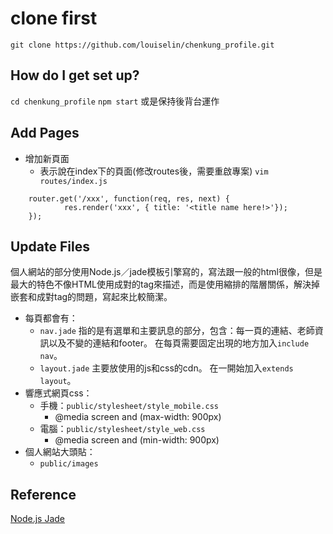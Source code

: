 # clone first #

```git clone https://github.com/louiselin/chenkung_profile.git```


## How do I get set up? ##

```cd chenkung_profile```
```npm start```
或是保持後背台運作


## Add Pages ##
* 增加新頁面
    - 表示說在index下的頁面(修改routes後，需要重啟專案)
        ```vim routes/index.js```
```
    router.get('/xxx', function(req, res, next) {
            res.render('xxx', { title: '<title name here!>'});
    });
```


## Update Files ##
個人網站的部分使用Node.js／jade模板引擎寫的，寫法跟一般的html很像，但是最大的特色不像HTML使用成對的tag來描述，而是使用縮排的階層關係，解決掉嵌套和成對tag的問題，寫起來比較簡潔。

* 每頁都會有：
    * ```nav.jade```
    指的是有選單和主要訊息的部分，包含：每一頁的連結、老師資訊以及不變的連結和footer。
    在每頁需要固定出現的地方加入```include nav```。
    * ```layout.jade```
    主要放使用的js和css的cdn。
    在一開始加入```extends layout```。
* 響應式網頁css：
    * 手機：```public/stylesheet/style_mobile.css```
        *  @media screen and (max-width: 900px)
    * 電腦：```public/stylesheet/style_web.css```
        * @media screen and (min-width: 900px)
* 個人網站大頭貼：
    * ```public/images```
## Reference ##
[Node.js Jade](https://www.npmjs.com/package/jade)
